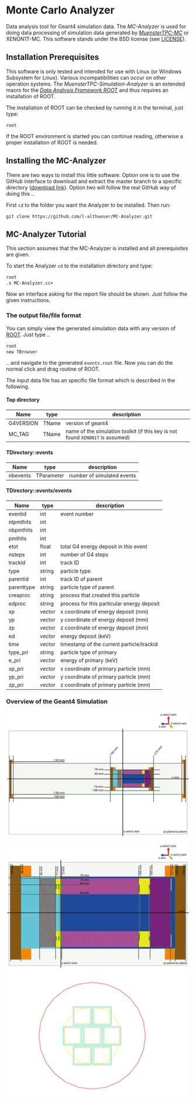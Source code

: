 # Monte Carlo Analyzer
Data analysis tool for Geant4 simulation data. The *MC-Analyzer* is used for doing data processing of simulation data generated by [*MuensterTPC-MC*](https://github.com/l-althueser/MuensterTPC-Simulation) or XENON1T-MC. This software stands under the BSD license (see [LICENSE](./LICENSE.md)).

## Installation Prerequisites
This software is only tested and intended for use with Linux (or Windows Subsystem for Linux). Various incompatibilities can occur on other operation systems. The *MuensterTPC-Simulation-Analyzer* is an extended macro for the [*Data Analysis Framework ROOT*](https://root.cern.ch/) and thus requires an installation of ROOT.  
  
The installation of ROOT can be checked by running it in the terminal, just type:
```
root
```
If the ROOT environment is started you can continue reading, otherwise a proper installation of ROOT is needed.  

## Installing the MC-Analyzer
There are two ways to install this little software. Option one is to use the GitHub interface to download and extract the master branch to a specific directory ([download link](https://github.com/l-althueser/MC-Analyzer/archive/master.zip)). Option two will follow the real GitHub way of doing this ..  

First `cd` to the folder you want the Analyzer to be installed. Then run:
```
git clone https://github.com/l-althueser/MC-Analyzer.git
```

## MC-Analyzer Tutorial
This section assumes that the MC-Analyzer is installed and all prerequisites are given.  

To start the Analyzer `cd` to the installation directory and type:
```
root
.x MC-Analyzer.cc+
```
Now an interface asking for the report file should be shown. Just follow the given instructions.

### The output file/file format
You can simply view the generated simulation data with any version of [ROOT](https://root.cern.ch/). Just type ..
```
root
new TBrowser
```
.. and navigate to the generated `events.root` file. Now you can do the normal click and drag routine of ROOT.  

The input data file has an specific file format which is described in the following.
#### Top directory
| Name | type | description |  
| --- | --- | --- |
| G4VERSION | TName<string> | version of geant4 |  
| MC_TAG | TName<string> | name of the simulation toolkit (if this key is not found `XENON1T` is assumed) |  

#### TDirectory::events
| Name | type | description |  
| --- | --- | --- |
| nbevents | TParameter<int> | number of simulated events |  

#### TDirectory::events/events
| Name | type | description |  
| --- | --- | --- |
| eventid | int | event number |
| ntpmthits | int | |
| nbpmthits | int | |
| pmthits | int | |
| etot | float | total G4 energy deposit in this event |
| nsteps | int | number of G4 steps |
| trackid  | int | track ID |
| type  | string | particle type |
| parentid  | int | track ID of parent |
| parenttype  | string | particle type of parent |
| creaproc  | string | process that created this particle |
| edproc  | string | process for this particular energy deposit |
| xp  | vector<float> | x coordinate of energy deposit (mm) |
| yp  | vector<float> | y coordinate of energy deposit (mm) |
| zp  | vector<float> | z coordinate of energy deposit (mm) |
| ed  | vector<float> | energy deposit (keV) |
| time  | vector<float> | timestamp of the current particle/trackid |
| type_pri  | string | particle type of primary  |
| e_pri  | vector<float> | energy of primary (keV) |
| xp_pri  | vector<float> | x coordinate of primary particle (mm) |
| yp_pri  | vector<float> | y coordinate of primary particle (mm) |
| zp_pri  | vector<float> | z coordinate of primary particle (mm) |

### Overview of the Geant4 Simulation
![Overview_01](/drawings/muensterTPCsim_overview_01.png)
![Overview_02](/drawings/muensterTPCsim_overview_02.png)
![Overview_PMTholder](/drawings/muensterTPCsim_pmtholder_top_wireframe.pdf.jpg)
